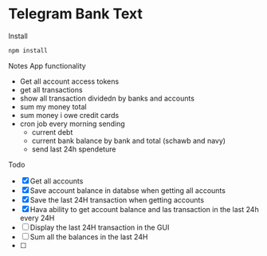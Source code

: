 # Telegram Bank Text

Install

```bash
npm install
```

Notes App functionality

- Get all account access tokens
- get all transactions
- show all transaction dividedn by banks and accounts
- sum my money total
- sum money i owe credit cards
- cron job every morning sending
  - current debt
  - current bank balance by bank and total (schawb and navy)
  - send last 24h spendeture

Todo

- [x] Get all accounts
- [x] Save account balance in databse when getting all accounts
- [x] Save the last 24H transaction when getting accounts
- [x] Hava ability to get account balance and las transaction in the last 24h every 24H
- [ ] Display the last 24H transaction in the GUI 
- [ ] Sum all the balances in the last 24H
- [ ]
